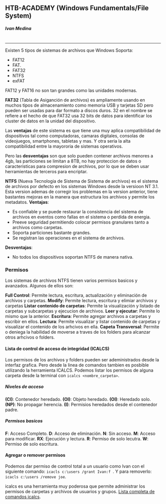 ## HTB-ACADEMY (Windows Fundamentals/File System) 
##### Ivan Medina
# 
---
Existen 5 tipos de sistemas de archivos que Windows Soporta:
* FAT12
* FAT.
* FAT32
* NTFS
* exFAT

FAT12 y FAT16 no son tan grandes como las unidades modernas. 

**FAT32** (Tabla de Asiganción de archivos) es ampliamente usando en muchos tipos de almacenamiento como memoria USB y tarjetas SD pero pueden ser usadas para dar formato a discos duros. 32 en el nombre se refiere a el hecho de que FAT32 usa 32 bits de datos para identificar los cluster de datos en la unidad del dispositivo.

Las **ventajas** de este sistema es que tiene una muy aplica compatibilidad de dispositivos tal como computadoras, camaras digitales, consolas de videojuegos, smartphones, tabletas y mas. Y otra seria la alta compatibilidad entre la mayororia de sistemas operativos.

Pero las **desventajas** son que solo pueden contener archivos menores a 4gb, las particiones se limitan a 8TB, no hay proteccion de datos o caracteristicas para compresion de archivos, por lo que se deben usar herramientas de terceros para encriptar. 

**NTFS** (Nueva Tecnologia de Sistema de Sistema de archivos) es el sistema de archivos por defecto en los sistemas Windows desde la versioon NT 3.1. Esta version ademas de corregir los problemas en la version anterior, tiene bastantes mejoras en la manera que estructura los archivos y permite los metadatos. 
**Ventajas**:
+ Es confiable y se puede restaurar la consistencia del sistema de archivos en eventos como fallas en el sistema o perdida de energia.
+ Preeve seguridad permitiendo colocar permisos granulares tanto a archivos como carpetas.
+ Soporta particiones bastante grandes.
+ Se registran las operaciones en el sistema de archivos.

**Desventajas**:
+ No todos los dispositivos soportan NTFS de manera nativa.

### Permisos
Los sistemas de archivos NTFS tienen varios permisos basicos y avanzados. Algunos de ellos son:

**Full Control**: Permite lectura, escritura, actualización y eliminación de archivos y carpetas.
**Modify**: Permite lectura, escritura y elimiar archivos y carpetas
**Listar contenido de carpetas**: Permite la visualización y listado de carpetas y subcarpetas y ejecucion de archivos.
**Leer y ejecutar**: Permite lo mismo que la anterior.
**Escritura**: Permite agregar archivos a carpetas y escribir en ellos.
**Lectura**: Permite visualizar y listar contenido de carpetas y visualizar el contenido de los arhcivos en ella.
**Capeta Transversal**: Permite o deniega la habilidad de moverse a traves de los folders para alcanzar otros arhcivos o folders.

#### Lista de control de acceso de integridad (ICALCS)
Los permisos de los archivos y folders pueden ser adeministrados desde la interfaz grafica. Pero desde la linea de comandos tambien es posbible utilizando la herramienta ICALCS.
Podemos listar los permisos de alguna carpeta desde la terminal con ```icalcs <nombre_carpeta>```.
##### Niveles de acceso
**(CI)**: Contenedor heredado.
**(OI)**: Objeto heredado.
**(OI)**: Heredado solo.
**(NP)**: No propagar herencia.
**(I)**: Permisios heredados desde el contenedor padre.
##### Permisos basicos
**F**: Acceso Completo.
**D**: Acceso de eliminación.
**N**: Sin acceso.
**M**: Acceso para modificar.
**RX**: Ejecución y lectura.
**R**: Permiso de solo lecutra.
**W**: Permiso de solo escritura.
#### Agregar o remover permisos
Podemos dar permiso de control total a un usuario como Ivan con el siguiente comando:
```icacls c:\users /grant Ivan:f ```.
Y para removerlo:
```icacls c:\users /remove joe```.

icalcs es una herramienta muy poderosa que permite administrar los permisos de carpetas y archivos de usuarios y grupos.
[Lista completa de comandos icalcs](https://ss64.com/nt/icacls.html).

